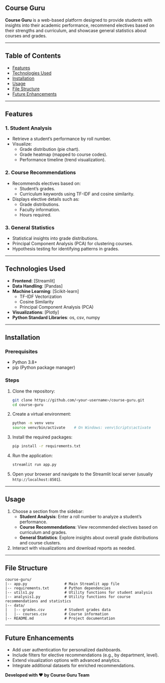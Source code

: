 ## Course Guru

**Course Guru** is a web-based platform designed to provide students with insights into their academic performance, recommend electives based on their strengths and curriculum, and showcase general statistics about courses and grades.

---

## Table of Contents
* [Features](#features)
* [Technologies Used](#technologies-used)
* [Installation](#installation)
* [Usage](#usage)
* [File Structure](#file-structure)
* [Future Enhancements](#future-enhancements)
  

---

## Features

### 1. **Student Analysis**

- Retrieve a student’s performance by roll number.
- Visualize:
  - Grade distribution (pie chart).
  - Grade heatmap (mapped to course codes).
  - Performance timeline (trend visualization).

### 2. **Course Recommendations**

- Recommends electives based on:
  - Student’s grades.
  - Curriculum keywords using TF-IDF and cosine similarity.
- Displays elective details such as:
  - Grade distributions.
  - Faculty information.
  - Hours required.

### 3. **General Statistics**

- Statistical insights into grade distributions.
- Principal Component Analysis (PCA) for clustering courses.
- Hypothesis testing for identifying patterns in grades.

---

## Technologies Used

- **Frontend**: [Streamlit]
- **Data Handling**: [Pandas]
- **Machine Learning**: [Scikit-learn]
  - TF-IDF Vectorization
  - Cosine Similarity
  - Principal Component Analysis (PCA)
- **Visualizations**: [Plotly]
- **Python Standard Libraries**: os, csv, numpy

---

## Installation

### Prerequisites

- Python 3.8+
- pip (Python package manager)

### Steps

1. Clone the repository:
   ```bash
   git clone https://github.com/<your-username>/course-guru.git
   cd course-guru
   ```
2. Create a virtual environment:
   ```bash
   python -m venv venv
   source venv/bin/activate    # On Windows: venv\Scripts\activate
   ```
3. Install the required packages:
   ```bash
   pip install -r requirements.txt
   ```
4. Run the application:
   ```bash
   streamlit run app.py
   ```
5. Open your browser and navigate to the Streamlit local server (usually `http://localhost:8501`).

---

## Usage

1. Choose a section from the sidebar:
   - **Student Analysis**: Enter a roll number to analyze a student’s performance.
   - **Course Recommendations**: View recommended electives based on curriculum and grades.
   - **General Statistics**: Explore insights about overall grade distributions and course clusters.
2. Interact with visualizations and download reports as needed.

---

## File Structure

```
course-guru/
|-- app.py                 # Main Streamlit app file
|-- requirements.txt       # Python dependencies
|-- utils1.py              # Utility functions for student analysis
|-- analysis1.py           # Utility functions for course recommendations and statistics
|-- data/
|   |-- grades.csv         # Student grades data
|   |-- courses.csv        # Course information
|-- README.md              # Project documentation
```

---

## Future Enhancements

- Add user authentication for personalized dashboards.
- Include filters for elective recommendations (e.g., by department, level).
- Extend visualization options with advanced analytics.
- Integrate additional datasets for enriched recommendations.


**Developed with ❤️ by Course Guru Team**

